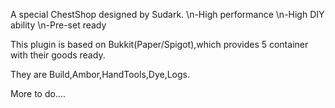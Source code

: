 A special ChestShop designed by Sudark.
\n-High performance
\n-High DIY ability
\n-Pre-set ready

This plugin is based on Bukkit(Paper/Spigot),which provides 5 container with their goods ready.

They are Build,Ambor,HandTools,Dye,Logs.

More to do....
